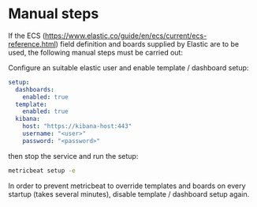 # Manual steps

If the ECS (https://www.elastic.co/guide/en/ecs/current/ecs-reference.html) field definition and boards supplied by Elastic are to be used, the following manual steps must be carried out:

Configure an suitable elastic user and enable template / dashboard setup:

```yaml
setup:
  dashboards:
    enabled: true
  template:
    enabled: true
  kibana:
    host: "https://kibana-host:443"
    username: "<user>"
    password: "<password>"
```

then stop the service and run the setup: 

```bash
metricbeat setup -e
```

In order to prevent metricbeat to override templates and boards on every startup (takes several minutes), disable template / dashboard setup again.
